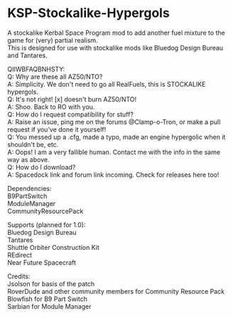 # KSP-Stockalike-Hypergols

A stockalike Kerbal Space Program mod to add another fuel mixture to the game for (very) partial realism.\
This is designed for use with stockalike mods like Bluedog Design Bureau and Tantares.

QIIWBFAQBNHSTY:\
Q: Why are these all AZ50/NTO?\
A: Simplicity. We don't need to go all RealFuels, this is STOCKALIKE hypergols.\
Q: It's not right! [x] doesn't burn AZ50/NTO!\
A: Shoo. Back to RO with you.\
Q: How do I request compatibility for stuff?\
A: Raise an issue, ping me on the forums @Clamp-o-Tron, or make a pull request if you've done it yourself!\
Q: You messed up a .cfg, made a typo, made an engine hypergolic when it shouldn't be, etc.\
A: Oops! I am a very fallible human. Contact me with the info in the same way as above.\
Q: How do I download?\
A: Spacedock link and forum link incoming. Check for releases here too!

Dependencies:\
B9PartSwitch\
ModuleManager\
CommunityResourcePack

Supports (planned for 1.0):\
Bluedog Design Bureau\
Tantares\
Shuttle Orbiter Construction Kit\
REdirect\
Near Future Spacecraft

Credits:\
Jsolson for basis of the patch\
RoverDude and other community members for Community Resource Pack\
Blowfish for B9 Part Switch\
Sarbian for Module Manager
